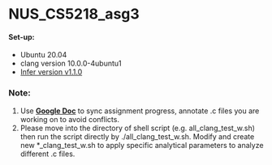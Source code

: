 # NUS_CS5218_asg3

#### Set-up:

* Ubuntu 20.04
* clang version 10.0.0-4ubuntu1
* [Infer version v1.1.0](https://fbinfer.com/docs/getting-started/)



### Note:

1. Use **[Google Doc](https://docs.google.com/document/d/1wcHvTZSK3DWVmdGbfS7OwOHbaDGaS4zJWNM6cgPNjek/edit?usp=sharing)** to sync assignment progress, annotate .c files you are working on to avoid conflicts.
2. Please move into the directory of shell script (e.g. all_clang_test_w.sh) then run the script directly by ./all_clang_test_w.sh. Modify and create new \*_clang_test_w.sh to apply specific analytical parameters to analyze different .c files.

